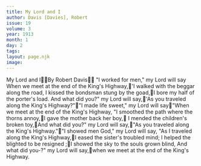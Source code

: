 ```yaml
---
title: My Lord and I
author: Davis [Davies], Robert
issue: 19
volume: 3
year: 1913
month: 1
day: 2
tags:
layout: page.njk
image:
---
```

My Lord and IBy Robert Davis "I worked for men," my Lord will say When we meet at the end of the King's Highway,'I walked with the beggar along the road, I kissed the bondsman stung by the goad,I bore my half of the porter's load. And what did you?" my Lord will say,'As you traveled along the King's Highway?""I made life sweet," my Lord will say"When we meet at the end of the King's Highway, "I smoothed the path where the thorns annoy,I gave the mother back her boy, I mended the children's broken toy,And what did you?" my Lord will say,"As you traveled along the King's Highway.""I showed men God," my Lord will say, "As I traveled along the King's Highway,I eased the sister's troubled mind; I helped the blighted to be resigned ;I showed the sky to the souls grown blind, And what did you-?" my Lord will say,when we meet at the end of the King's Highway.
